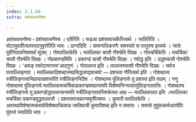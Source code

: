 ```yaml
---
index: 2.1.66
sutra: प्रशंसावचनैश्च

---
```

_प्रशंसावचनैश्च_ - प्रशंसावचनैश्च । एतैरिति । रूढआ प्रशंसावाचकैरित्यर्थः । जातिरिति ।पोटायुवती॑त्यतस्तदनुवृत्तेरिति भावः । प्राग्वदिति । समानाधिकरणैः समस्यते स तत्पुरुष इत्यर्थः । जातेः पूर्वंनिपातनियमार्थं सूत्रम् । गोमतल्लिकेति । मतल्लिका चासौ गौश्चेति विग्रहः । गोमचर्चिकेति । मचर्चिका चासौ गौश्चेति विग्रहः । गोप्रकाण्डमिति । प्रकाण्डं चासौ गौश्चेति विग्रहः । गवोद्ध इति । उद्धश्चासौ गोश्चेति विग्रहः । 'अवङ् स्फोटायनस्य'आद्गुणः॑ । गोतल्लज इति । तल्लजश्चासौ गौश्चेति विग्रहः । सर्वत्र परवल्लिङ्गता । मतल्लिकादिशब्दानमप्रसिद्धत्वाद्व्याचष्टे — प्रशस्ता गौरित्यर्थ इति । गोशब्दस्य स्त्रीलिङ्गत्वाभिप्रायात्प्रशस्तेति स्त्रीलिङ्गनिर्देशः । गोशब्दस्य पुंलिङगत्वे तु प्रशस्त इति पाठम् । ननु गोशब्दस्य पुंलिङ्गत्वे मतल्लिकामचर्चिकाप्रकाण्डशब्दानामपि विशेष्यनिग्नत्वात्पुंलिङ्गतापत्तिः । गोशब्दस्य स्त्रीलिङ्गत्वे तु प्रकाण्डोद्धतल्लजानामपि स्त्रीलिङ्गतापत्तिश्चेत्यत आह — मतल्लिकादय इति ।मतल्लिका मचर्चिका प्रकाण्डमुद्धतल्लजौ । प्रशस्तवाचकान्यमूनी॑त्यमरः । कुमारी मतल्लिकेति । अवस्थाविशेषात्मकवयोविशेषवाचित्वान्न जातिवाची कुमारीशब्द इति न समासः । समासे तुपुंवत्कर्मधारये॑ति पुंवत्त्वं स्यादिति भावः ।